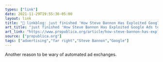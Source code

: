 ```yaml
---
types: ["link"]
date: 2021-11-29T19:55:36-05:00
layout: link
title: "🔗 linkblog: just finished 'How Steve Bannon Has Exploited Google Ads to Monetize Extremism — ProPublica'"
art_title: "just finished 'How Steve Bannon Has Exploited Google Ads to Monetize Extremism — ProPublica"
art_link: "https://www.propublica.org/article/how-steve-bannon-has-exploited-google-ads-to-monetize-extremism"
source: ["propublica.org"]
tags: ["advertising","far right","Steve Bannon","Google"]
---
```

Another reason to be wary of automated ad exchanges.
